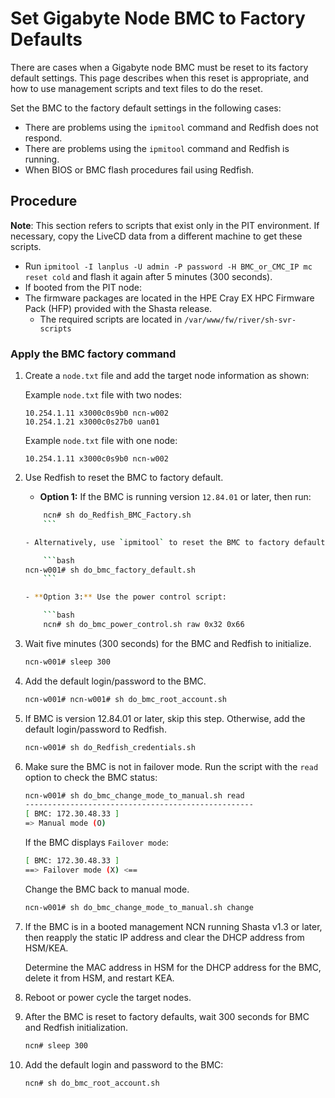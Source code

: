 # Set Gigabyte Node BMC to Factory Defaults

There are cases when a Gigabyte node BMC must be reset to its factory default settings. This page describes when this reset is appropriate, and
how to use management scripts and text files to do the reset.

Set the BMC to the factory default settings in the following cases:

- There are problems using the `ipmitool` command and Redfish does not respond.
- There are problems using the `ipmitool` command and Redfish is running.
- When BIOS or BMC flash procedures fail using Redfish.

## Procedure

**Note**: This section refers to scripts that exist only in the PIT environment. If necessary, copy the LiveCD data from a different machine to get these scripts.

- Run `ipmitool -I lanplus -U admin -P password -H BMC_or_CMC_IP mc reset cold` and flash it again after 5 minutes (300 seconds).
- If booted from the PIT node:
- The firmware packages are located in the HPE Cray EX HPC Firmware Pack (HFP) provided with the Shasta release.
  - The required scripts are located in `/var/www/fw/river/sh-svr-scripts`

### Apply the BMC factory command

1. Create a `node.txt` file and add the target node information as shown:

    Example `node.txt` file with two nodes:

    ```screen
    10.254.1.11 x3000c0s9b0 ncn-w002
    10.254.1.21 x3000c0s27b0 uan01
    ```

   Example `node.txt` file with one node:

    ```screen
    10.254.1.11 x3000c0s9b0 ncn-w002
    ```

2. Use Redfish to reset the BMC to factory default.

    - **Option 1:** If the BMC is running version `12.84.01` or later, then run:

    ```bash
        ncn# sh do_Redfish_BMC_Factory.sh
        ```

   - Alternatively, use `ipmitool` to reset the BMC to factory defaults:

        ```bash
    ncn-w001# sh do_bmc_factory_default.sh
        ```

   - **Option 3:** Use the power control script:

        ```bash
        ncn# sh do_bmc_power_control.sh raw 0x32 0x66
    ```

3. Wait five minutes (300 seconds) for the BMC and Redfish to initialize.

    ```bash
    ncn-w001# sleep 300
    ```

4. Add the default login/password to the BMC.

    ```bash
    ncn-w001# ncn-w001# sh do_bmc_root_account.sh
    ```

5. If BMC is version 12.84.01 or later, skip this step. Otherwise, add the default login/password to Redfish.

    ```bash
    ncn-w001# sh do_Redfish_credentials.sh
    ```

6. Make sure the BMC is not in failover mode. Run the script with the `read` option to check the BMC status:

    ```bash
    ncn-w001# sh do_bmc_change_mode_to_manual.sh read
    ---------------------------------------------------
    [ BMC: 172.30.48.33 ]
    => Manual mode (O)
    ```

    If the BMC displays `Failover mode`:

    ```bash
    [ BMC: 172.30.48.33 ]
    ==> Failover mode (X) <==
    ```

    Change the BMC back to manual mode.

    ```bash
    ncn-w001# sh do_bmc_change_mode_to_manual.sh change
    ```

7. If the BMC is in a booted management NCN running Shasta v1.3 or later, then reapply the static IP address and clear the DHCP address from HSM/KEA.

    Determine the MAC address in HSM for the DHCP address for the BMC, delete it from HSM, and restart KEA.

8. Reboot or power cycle the target nodes.

9. After the BMC is reset to factory defaults, wait 300 seconds for BMC and Redfish initialization.

    ```bash
    ncn# sleep 300
    ```

10. Add the default login and password to the BMC:

    ```bash
    ncn# sh do_bmc_root_account.sh
    ```
